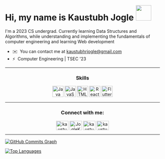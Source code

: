 Hi, my name is Kaustubh Jogle <img src="https://media.giphy.com/media/hVa6t0WpoDOk7Pxb7l/giphy.gif" width="50">
===============================

I'm a 2023 CS undergrad. Currently learning Data Structures and Algorithms, while understanding and implementing the fundamentals of computer engineering and learning Web development

* ✉️  You can contact me at [kaustubhrjogle@gmail.com](mailto:kaustubhrjogle@gmail.com)
* ⚡  Computer Engineering | TSEC '23

<hr>

<h3 align="center">Skills</h3>

<p align="center">
<a href="https://www.oracle.com/java/" target="_blank" rel="noreferrer"><img src="https://raw.githubusercontent.com/danielcranney/readme-generator/main/public/icons/skills/java-colored.svg" width="36" height="36" alt="Java" /></a>
<a href="https://developer.mozilla.org/en-US/docs/Web/JavaScript" target="_blank" rel="noreferrer"><img src="https://raw.githubusercontent.com/danielcranney/readme-generator/main/public/icons/skills/javascript-colored.svg" width="36" height="36" alt="JavaScript" /></a>
<a href="https://developer.mozilla.org/en-US/docs/Glossary/HTML5" target="_blank" rel="noreferrer"><img src="https://raw.githubusercontent.com/danielcranney/readme-generator/main/public/icons/skills/html5-colored.svg" width="36" height="36" alt="HTML5" /></a>
<a href="https://reactjs.org/" target="_blank" rel="noreferrer"><img src="https://raw.githubusercontent.com/danielcranney/readme-generator/main/public/icons/skills/react-colored.svg" width="36" height="36" alt="React" /></a>
<a href="https://flutter.dev/" target="_blank" rel="noreferrer"><img src="https://raw.githubusercontent.com/danielcranney/readme-generator/main/public/icons/skills/flutter-colored.svg" width="36" height="36" alt="Flutter" /></a>
</p>

<hr>

<h3 align="center">Connect with me:</h3>
<p align="center">
<a href="https://dev.to/kaustubhjogle" target="blank"><img align="center" src="https://raw.githubusercontent.com/rahuldkjain/github-profile-readme-generator/master/src/images/icons/Social/devto.svg" alt="kaustubhjogle" height="30" width="40" /></a>
<a href="https://twitter.com/JogleKaustubh" target="blank"><img align="center" src="https://raw.githubusercontent.com/rahuldkjain/github-profile-readme-generator/master/src/images/icons/Social/twitter.svg" alt="JogleKaustubh" height="30" width="40" /></a>
<a href="https://www.linkedin.com/in/kaustubhjogle" target="blank"><img align="center" src="https://raw.githubusercontent.com/rahuldkjain/github-profile-readme-generator/master/src/images/icons/Social/linked-in-alt.svg" alt="kaustubhjogle" height="30" width="40" /></a>
<a href="https://instagram.com/kaustubh_jogle" target="blank"><img align="center" src="https://raw.githubusercontent.com/rahuldkjain/github-profile-readme-generator/master/src/images/icons/Social/instagram.svg" alt="kaustubh_jogle" height="30" width="40" /></a>
</p>

<hr>

<a href="http://www.github.com/Kaustubhjogle"><img src="https://activity-graph.herokuapp.com/graph?username=Kaustubhjogle&bg_color=1c1917&color=ffffff&line=0891b2&point=ffffff&area_color=1c1917&area=true&hide_border=true&custom_title=GitHub%20Commits%20Graph" alt="GitHub Commits Graph" /></a>

<a href="https://github.com/Kaustubhjogle" align="left"><img src="https://github-readme-stats.vercel.app/api/top-langs/?username=Kaustubhjogle&langs_count=10&title_color=3382ed&text_color=ffffff&icon_color=0891b2&bg_color=1c1917&hide_border=true&locale=en&custom_title=Top%20%Languages" alt="Top Languages" /></a>
